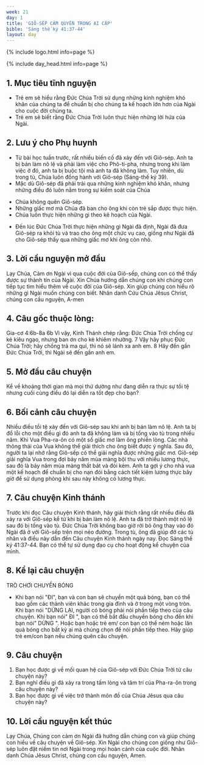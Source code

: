 ```yaml
---
week: 21
day: 1
title: 'GIÔ-SẾP CẦM QUYỀN TRONG AI CẬP'
bible: 'Sáng thế ký 41:37-44'
layout: day
---
```



{% include logo.html info=page %}

{% include day_head.html info=page %}

## 1. Mục tiêu tĩnh nguyện
- Trẻ em sẽ hiểu rằng Đức Chúa Trời sử dụng những kinh nghiệm khó khăn của chúng ta để chuẩn bị cho chúng ta kế hoạch lớn hơn của Ngài cho cuộc đời chúng ta.
- Trẻ em sẽ biết rằng Đức Chúa Trời luôn thực hiện những lời hứa của Ngài.

## 2. Lưu ý cho Phụ huynh
* Từ bài học tuần trước, rất nhiều biến cố đã xảy đến với Giô-sép. Anh ta bị bán làm nô lệ và phải làm việc cho Phô-ti-pha, nhưng trong khi làm việc ở đó, anh ta bị buộc tội mà anh ta đã không làm. Tuy nhiên, dù trong tù, Chúa luôn đồng hành với Giô-sép (Sáng-thế ký 39).
* Mặc dù Giô-sép đã phải trải qua những kinh nghiệm khó khăn, nhưng những điều đó luôn nằm trong sự kiểm soát của Chúa
- Chúa không quên Giô-sép.
- Những giấc mơ mà Chúa đã ban cho ông khi còn trẻ sắp được thực hiện.
- Chúa luôn thực hiện những gì theo kê hoạch của Ngài.
* Đến lúc Đức Chúa Trời thực hiện những gì Ngài đã định, Ngài đã đưa Giô-sép ra khỏi tù và trao cho ông một chức vụ cao, giống như Ngài đã cho Giô-sép thấy qua những giấc mơ khi ông còn nhỏ.

## 3. Lời cầu nguyện mở đầu
Lạy Chúa, Cảm ơn Ngài vì qua cuộc đời của Giô-sếp, chúng con có thể thấy được sự thành tín của Ngài. Xin Chúa hướng dẫn chúng con khi chúng con tiếp tục tìm hiểu thêm về cuộc đời của Giô-sép. Xin giúp chúng con hiểu rõ những gì Ngài muốn chúng con biết. Nhân danh Cứu Chúa Jêsus Christ, chúng con cầu nguyện, A-men

## 4. Câu gốc thuộc lòng:
Gia-cơ 4:6b-8a
6b Vì vậy, Kinh Thánh chép rằng: Đức Chúa Trời chống cự kẻ kiêu ngạo, nhưng ban ơn cho kẻ khiêm nhường. 7 Vậy hãy phục Đức Chúa Trời; hãy chống trả ma quỉ, thì nó sẽ lánh xa anh em. 8 Hãy đến gần Đức Chúa Trời, thì Ngài sẽ đến gần anh em.

## 5. Mở đầu câu chuyện
 Kể về khoảng thời gian mà mọi thứ dường như đang diễn ra thực sự tồi tệ nhưng cuối cùng điều đó lại diễn ra tốt đẹp cho bạn?

## 6. Bối cảnh câu chuyện
Nhiều điều tồi tệ xảy đến với Giô-sép sau khi anh bị bán làm nô lệ. Anh ta bị đổ lỗi cho một điều gì đó anh ta đã không làm và bị tống vào tù trong nhiều năm. Khi Vua Pha-ra-ôn có một số giấc mơ làm ông phiền lòng. Các nhà thông thái của Vua không thể giải thích cho ông biết được ý nghĩa. Sau đó, người ta lại nhớ rằng Giô-sếp có thể giải nghĩa được những giấc mơ. Giô-sép giải nghĩa Vua trong đợi bảy năm mùa màng bội thu với nhiều lương thực, sau đó là bảy năm mùa màng thất bát và đói kém. Anh ta gợi ý cho nhà vua một kế hoạch để chuẩn bị cho nạn đói bằng cách tiết kiệm lương thực bây giờ để sử dụng phòng khi sau này không có lương thực.

## 7. Câu chuyện Kinh thánh
Trước khi đọc Câu chuyện Kinh thánh, hãy giải thích rằng rất nhiều điều đã xảy ra với Giô-sép kể từ khi bị bán làm nô lệ. Anh ta đã trở thành một nô lệ sau đó bị tống vào tù. Đức Chúa Trời không bao giờ rời bỏ ông thay vào đó Ngài đã ở với Giô-sếp trên mọi nẻo đường. Trong tù, ông đã giúp đỡ các tù nhân và điều này dẫn đến Câu chuyện Kinh thánh ngày nay.
Đọc Sáng thế ký 41:37-44.
Bạn có thể tự sử dụng đạo cụ cho hoạt động kể chuyện của mình.

## 8. Kể lại câu chuyện
 TRÒ CHƠI CHUYỀN BÓNG
- Khi bạn nói "ĐI", bạn và con bạn sẽ chuyền một quả bóng, bạn có thể bao gồm các thành viên khác trong gia đình và ở trong một vòng tròn. Khi bạn nói "DỪNG LẠI, người có bóng phải nói phần tiếp theo của câu chuyện. Khi bạn nói" ĐI ", bạn có thể bắt đầu chuyền bóng cho đến khi bạn nói" DỪNG ". Hoặc bạn hoặc trẻ em/ con bạn có thể ném hoặc lăn quả bóng cho bất kỳ ai mà chúng chọn để nói phần tiếp theo. Hãy giúp trẻ em/con bạn nếu chúng quên câu chuyện.

## 9. Câu chuyện
1. Bạn học được gì về mối quan hệ của Giô-sép với Đức Chúa Trời từ câu chuyện này?
2. Bạn nghĩ điều gì đã xảy ra trong tấm lòng và tâm trí của Pha-ra-ôn trong câu chuyện này?
3. Bạn học được gì về việc trở thành môn đồ của Chúa Jêsus qua câu chuyện này?

## 10. Lời cầu nguyện kết thúc
Lạy Chúa, Chúng con cảm ơn Ngài đã hướng dẫn chúng con và giúp chúng con hiểu về câu chuyện về Giô-sép. Xin Ngài cho chúng con giống như Giô-sép luôn đặt niềm tin nơi Ngài trong mọi hoàn cảnh của cuộc đời. Nhân danh Chúa Jêsus Christ, chúng con cầu nguyện, Amen.